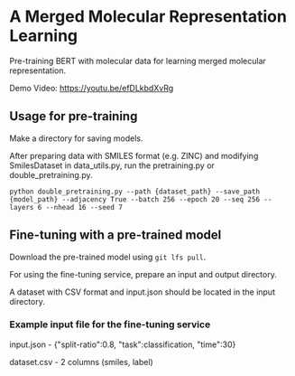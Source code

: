 # A Merged Molecular Representation Learning

Pre-training BERT with molecular data for learning merged molecular representation.

Demo Video: https://youtu.be/efDLkbdXvRg

## Usage for pre-training

Make a directory for saving models.

After preparing data with SMILES format (e.g. ZINC) and modifying SmilesDataset in data_utils.py, run the pretraining.py or double_pretraining.py.

`python double_pretraining.py --path {dataset_path} --save_path {model_path} --adjacency True --batch 256 --epoch 20 --seq 256 --layers 6 --nhead 16 --seed 7`

## Fine-tuning with a pre-trained model

Download the pre-trained model using `git lfs pull`.

For using the fine-tuning service, prepare an input and output directory.

A dataset with CSV format and input.json should be located in the input directory.

### Example input file for the fine-tuning service

input.json - {"split-ratio":0.8, "task":classification, "time":30}

dataset.csv - 2 columns (smiles, label)
